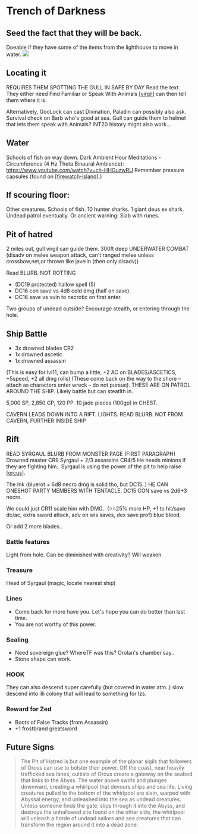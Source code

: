 # Trench of Darkness
## Seed the fact that they will be back.
Doeable if they have some of the items from the lighthouse to move in water.
![](https://i.imgur.com/eAoMUO6.gifv)

## Locating it
REQUIRES THEM SPOTTING THE GULL IN SAFE BY DAY
Read the text. They either need Find Familiar or Speak With Animals
[[virgil]] can then tell them where it is.

Alternatively, GooLock can cast Divination, Paladin can possibly also ask.
Survival check on Barb who's good at sea.
Gull can guide them to helmet that lets them speak with Animals?
INT20 history might also work...

## Water
Schools of fish on way down.
Dark Ambient Hour Meditations - Circumference (4 Hz Theta Binaural Ambience): https://www.youtube.com/watch?v=ch-HHGuzwRU
Remember pressure capsules (found on [[firewatch-island]].)

## If scouring floor:
Other creatures. Schools of fish. 10 hunter sharks. 1 giant deus ex shark. Undead patrol eventually.
Or ancient warning: Slab with runes.

## Pit of hatred
2 miles out, gull virgil can guide them. 300ft deep
UNDERWATER COMBAT (disadv on melee weapon attack, can't ranged melee unless crossbow,net,or thrown like javelin (then only disadv))

Read BLURB. NOT ROTTING

- (DC19 protected) hallow spell (5)
- DC16 con save vs 4d8 cold dmg (half on save).
- DC16 save vs vuln to necrotic on first enter.

Two groups of undead outside? Encourage stealth, or entering through the hole.

## Ship Battle
- 3x drowned blades CR2
- 1x drowned ascetic
- 1x drowned assassin

(This is easy for lvl11, can bump a little, +2 AC on BLADES/ASCETICS, +5speed, +2 all dmg rolls)
(These come back on the way to the shore – attach as characters enter wreck – do not pursue).
THESE ARE ON PATROL AROUND THE SHIP. Likely battle but can steatlth in.

5,000 SP, 2,850 GP, 120 PP. 10 jade pieces (100gp) in CHEST.

CAVERN LEADS DOWN INTO A RIFT. LIGHTS.
READ BLURB. NOT FROM CAVERN, FURTHER INSIDE SHIP

## Rift
READ SYRGAUL BLURB FROM MONSTER PAGE (FIRST PARAGRAPH)
Drowned master CR9 Syrgaul + 2/3 assassins CR4/5
He needs minions if they are fighting him..
Syrgaul is using the power of the pit to help raise [[orcus]].

The Ink (bluerot + 6d8 necro dmg is solid tho, but DC15..)
HE CAN ONESHOT PARTY MEMBERS WITH TENTACLE. DC15 CON save vs 2d6+3 necro.

We could just CR11 scale him with DMG.. (==25% more HP, +1 to hit/save dc/ac, extra sword attack, adv on wis saves, dex save prof) blue blood.

Or add 2 more blades..

### Battle features
Light from hole. Can be diminished with creativity? Will weaken

### Treasure
Head of Syrgaul (magic, locate nearest ship)

### Lines
- Come back for more have you. Let's hope you can do better than last time.
- You are not worthy of this power.

### Sealing
- Need sovereign glue? WhereTF was this? Orolan's chamber say..
- Stone shape can work.

### HOOK
They can also descend super carefully (but covered in water atm..) slow descend into illi colony that will lead to something for Izs.

### Reward for Zed
- Boots of False Tracks (from Assassin)
- +1 frostbrand greatsword

## Future Signs
> The Pit of Hatred is but one example of the planar sigils that followers of Orcus can use to bolster their power. Off the coast, near heavily trafficked sea lanes, cultists of Orcus create a gateway on the seabed that links to the Abyss. The water above swirls and plunges downward, creating a whirlpool that devours ships and sea life. Living creatures pulled to the bottom of the whirlpool are slain, warped with Abyssal energy, and unleashed into the sea as undead creatures. Unless someone finds the gate, slips through it into the Abyss, and destroys the unhallowed site found on the other side, the whirlpool will unleash a horde of undead sailors and sea creatures that can transform the region around it into a dead zone.

[//begin]: # "Autogenerated link references for markdown compatibility"
[virgil]: ../npcs/virgil "Virgil"
[firewatch-island]: firewatch-island "Firewatch island"
[orcus]: ../deities/orcus "Orcus"
[//end]: # "Autogenerated link references"

